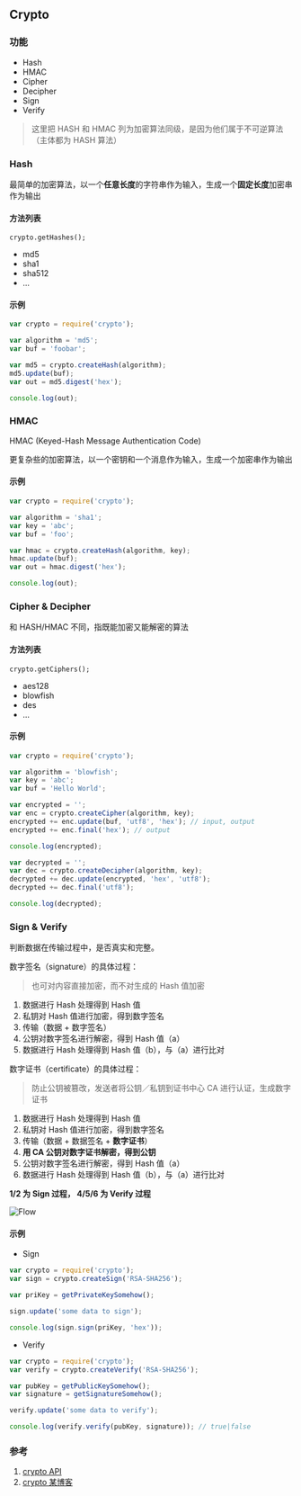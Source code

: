 ## Crypto

### 功能

- Hash
- HMAC
- Cipher
- Decipher
- Sign
- Verify

> 这里把 HASH 和 HMAC 列为加密算法同级，是因为他们属于不可逆算法（主体都为 HASH 算法）

### Hash

最简单的加密算法，以一个**任意长度**的字符串作为输入，生成一个**固定长度**加密串作为输出

#### 方法列表

`crypto.getHashes();`

- md5
- sha1
- sha512
- ...

#### 示例

```javascript
var crypto = require('crypto');

var algorithm = 'md5';
var buf = 'foobar';

var md5 = crypto.createHash(algorithm);
md5.update(buf);
var out = md5.digest('hex');

console.log(out);
```

### HMAC

HMAC (Keyed-Hash Message Authentication Code)

更复杂些的加密算法，以一个密钥和一个消息作为输入，生成一个加密串作为输出

#### 示例

```javascript
var crypto = require('crypto');

var algorithm = 'sha1';
var key = 'abc';
var buf = 'foo';

var hmac = crypto.createHash(algorithm, key);
hmac.update(buf);
var out = hmac.digest('hex');

console.log(out);
```

### Cipher & Decipher

和 HASH/HMAC 不同，指既能加密又能解密的算法

#### 方法列表

`crypto.getCiphers();`

- aes128
- blowfish
- des
- ...

#### 示例

```javascript
var crypto = require('crypto');

var algorithm = 'blowfish';
var key = 'abc';
var buf = 'Hello World';

var encrypted = '';
var enc = crypto.createCipher(algorithm, key);
encrypted += enc.update(buf, 'utf8', 'hex'); // input, output
encrypted += enc.final('hex'); // output

console.log(encrypted);

var decrypted = '';
var dec = crypto.createDecipher(algorithm, key);
decrypted += dec.update(encrypted, 'hex', 'utf8');
decrypted += dec.final('utf8');

console.log(decrypted);
```

### Sign & Verify

判断数据在传输过程中，是否真实和完整。

数字签名（signature）的具体过程：

> 也可对内容直接加密，而不对生成的 Hash 值加密

1. 数据进行 Hash 处理得到 Hash 值
2. 私钥对 Hash 值进行加密，得到数字签名
3. 传输（数据 + 数字签名）
4. 公钥对数字签名进行解密，得到 Hash 值（a）
5. 数据进行 Hash 处理得到 Hash 值（b），与（a）进行比对

数字证书（certificate）的具体过程：

> 防止公钥被篡改，发送者将公钥／私钥到证书中心 CA 进行认证，生成数字证书

1. 数据进行 Hash 处理得到 Hash 值
2. 私钥对 Hash 值进行加密，得到数字签名
3. 传输（数据 + 数据签名 + **数字证书**）
4. **用 CA 公钥对数字证书解密，得到公钥**
5. 公钥对数字签名进行解密，得到 Hash 值（a）
6. 数据进行 Hash 处理得到 Hash 值（b），与（a）进行比对

**1/2 为 Sign 过程， 4/5/6 为 Verify 过程**

![Flow](http://blog.fens.me/wp-content/uploads/2015/03/screenshot.62.png)

#### 示例

- Sign

```javascript
var crypto = require('crypto');
var sign = crypto.createSign('RSA-SHA256');

var priKey = getPrivateKeySomehow();

sign.update('some data to sign');

console.log(sign.sign(priKey, 'hex'));
```

- Verify

```javascript
var crypto = require('crypto');
var verify = crypto.createVerify('RSA-SHA256');

var pubKey = getPublicKeySomehow();
var signature = getSignatureSomehow();

verify.update('some data to verify');

console.log(verify.verify(pubKey, signature)); // true|false
```

### 参考

1. [crypto API](https://nodejs.org/dist/latest-v6.x/docs/api/crypto.html)
2. [crypto 某博客](http://blog.fens.me/nodejs-crypto/)